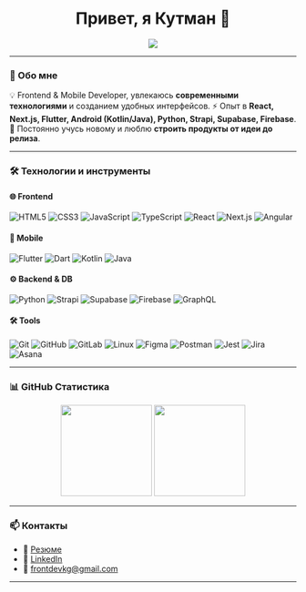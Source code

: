 <h1 align="center">Привет, я Кутман 👋</h1>

<p align="center">
  <img src="https://readme-typing-svg.herokuapp.com?size=22&duration=4000&color=F75C7E&center=true&vCenter=true&lines=Frontend+%26+Mobile+Developer;Backend+Enthusiast;UI%2FUX+Lover;Always+Learning+🚀" />
</p>

---

### 🚀 Обо мне
💡 Frontend & Mobile Developer, увлекаюсь **современными технологиями** и созданием удобных интерфейсов.
⚡ Опыт в **React, Next.js, Flutter, Android (Kotlin/Java), Python, Strapi, Supabase, Firebase**.
🎯 Постоянно учусь новому и люблю **строить продукты от идеи до релиза**.

---

### 🛠️ Технологии и инструменты

#### 🌐 Frontend
![HTML5](https://img.shields.io/badge/-HTML5-E34F26?style=for-the-badge&logo=html5&logoColor=fff)
![CSS3](https://img.shields.io/badge/-CSS3-1572B6?style=for-the-badge&logo=css3&logoColor=fff)
![JavaScript](https://img.shields.io/badge/-JavaScript-F7DF1E?style=for-the-badge&logo=javascript&logoColor=000)
![TypeScript](https://img.shields.io/badge/-TypeScript-3178C6?style=for-the-badge&logo=typescript&logoColor=fff)
![React](https://img.shields.io/badge/-React-61DAFB?style=for-the-badge&logo=react&logoColor=000)
![Next.js](https://img.shields.io/badge/-Next.js-000000?style=for-the-badge&logo=next.js&logoColor=fff)
![Angular](https://img.shields.io/badge/-Angular-DD0031?style=for-the-badge&logo=angular&logoColor=fff)

#### 📱 Mobile
![Flutter](https://img.shields.io/badge/-Flutter-02569B?style=for-the-badge&logo=flutter&logoColor=fff)
![Dart](https://img.shields.io/badge/-Dart-0175C2?style=for-the-badge&logo=dart&logoColor=fff)
![Kotlin](https://img.shields.io/badge/-Kotlin-7F52FF?style=for-the-badge&logo=kotlin&logoColor=fff)
![Java](https://img.shields.io/badge/-Java-007396?style=for-the-badge&logo=java&logoColor=fff)

#### ⚙️ Backend & DB
![Python](https://img.shields.io/badge/-Python-3776AB?style=for-the-badge&logo=python&logoColor=fff)
![Strapi](https://img.shields.io/badge/-Strapi-2E7EEA?style=for-the-badge&logo=strapi&logoColor=fff)
![Supabase](https://img.shields.io/badge/-Supabase-3ECF8E?style=for-the-badge&logo=supabase&logoColor=fff)
![Firebase](https://img.shields.io/badge/-Firebase-FFCA28?style=for-the-badge&logo=firebase&logoColor=000)
![GraphQL](https://img.shields.io/badge/-GraphQL-E10098?style=for-the-badge&logo=graphql&logoColor=fff)

#### 🛠 Tools
![Git](https://img.shields.io/badge/-Git-F05032?style=for-the-badge&logo=git&logoColor=fff)
![GitHub](https://img.shields.io/badge/-GitHub-181717?style=for-the-badge&logo=github&logoColor=fff)
![GitLab](https://img.shields.io/badge/-GitLab-FC6D26?style=for-the-badge&logo=gitlab&logoColor=fff)
![Linux](https://img.shields.io/badge/-Linux-FCC624?style=for-the-badge&logo=linux&logoColor=000)
![Figma](https://img.shields.io/badge/-Figma-F24E1E?style=for-the-badge&logo=figma&logoColor=fff)
![Postman](https://img.shields.io/badge/-Postman-FF6C37?style=for-the-badge&logo=postman&logoColor=fff)
![Jest](https://img.shields.io/badge/-Jest-C21325?style=for-the-badge&logo=jest&logoColor=fff)
![Jira](https://img.shields.io/badge/-Jira-0052CC?style=for-the-badge&logo=jira&logoColor=fff)
![Asana](https://img.shields.io/badge/-Asana-273347?style=for-the-badge&logo=asana&logoColor=F06A6A)

---

### 📊 GitHub Статистика
<p align="center">
  <img src="https://github-readme-stats.vercel.app/api?username=akunov45&show_icons=true&theme=radical" height="160"/>
  <img src="https://github-readme-streak-stats.herokuapp.com/?user=akunov45&theme=radical" height="160"/>
</p>

---

### 📫 Контакты
- 📄 [Резюме](https://drive.google.com/file/d/1HcYY8zuzUQrB4PBPavCk_pCZLoGxL7SG/view?usp=sharing)
- 💼 [LinkedIn](https://www.linkedin.com/in/kutman/)
- 📧 [frontdevkg@gmail.com](mailto:frontdevkg@gmail.com)

---

